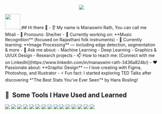 <p align="center">
  <img src="https://capsule-render.vercel.app/api?text=Hey Everyone!🕹️&animation=fadeIn&type=waving&color=gradient&height=100"/>
</p>
<a href="https://www.instagram.com/__jelly_beans/">
  <img height="50" src="https://user-images.githubusercontent.com/46517096/166974368-9798f39f-1f46-499c-b14e-81f0a3f83a06.png"/>
</a>
## Hi there 👋
- 👂 My name is Manaswini Rath, You can call me Mitali
- 👩 Pronouns: She/her  
- 🔭 Currently working on: **Music Recognition** (focused on Rajasthani folk instruments)  
- 🌱 Currently learning: **Image Processing** — including edge detection, segmentation & more  
- 💬 Ask me about:  
  - Machine Learning  
  - Deep Learning  
  - Graphics & UI/UX Design  
  - Research projects  
- 📫 How to reach me: [Connect with me on LinkedIn](https://www.linkedin.com/in/manaswini-rath-3436a824b/)  
- ❤️ Passionate about: **Graphic Design** — I love creating with Figma, Photoshop, and Illustrator  
- ⚡ Fun fact: I started exploring TED Talks after discovering *"The Best Stats You've Ever Seen"* by Hans Rosling!

<h2> 🚀 &nbsp;Some Tools I Have Used and Learned</h2>
<p align="left">
<img src="https://cdn.jsdelivr.net/gh/devicons/devicon@latest/icons/vscode/vscode-original.svg" />
<img src="https://cdn.jsdelivr.net/gh/devicons/devicon@latest/icons/mysql/mysql-original.svg" />
<img src="https://cdn.jsdelivr.net/gh/devicons/devicon@latest/icons/jupyter/jupyter-original-wordmark.svg" />
<img src="https://cdn.jsdelivr.net/gh/devicons/devicon@latest/icons/matlab/matlab-original.svg" />

<img src="https://cdn.jsdelivr.net/gh/devicons/devicon@latest/icons/python/python-original.svg" />
<img src="https://cdn.jsdelivr.net/gh/devicons/devicon@latest/icons/cplusplus/cplusplus-original.svg" />
<img src="https://cdn.jsdelivr.net/gh/devicons/devicon@latest/icons/c/c-original.svg" />
<img src="https://cdn.jsdelivr.net/gh/devicons/devicon@latest/icons/azuresqldatabase/azuresqldatabase-original.svg" />

<img src="https://cdn.jsdelivr.net/gh/devicons/devicon@latest/icons/numpy/numpy-original-wordmark.svg" />
<img src="https://cdn.jsdelivr.net/gh/devicons/devicon@latest/icons/matplotlib/matplotlib-original-wordmark.svg" />
<img src="https://cdn.jsdelivr.net/gh/devicons/devicon@latest/icons/tensorflow/tensorflow-original.svg" />

<img src="https://cdn.jsdelivr.net/gh/devicons/devicon@latest/icons/figma/figma-original.svg" />
<img src="https://cdn.jsdelivr.net/gh/devicons/devicon@latest/icons/photoshop/photoshop-original.svg" />
<img src="https://cdn.jsdelivr.net/gh/devicons/devicon@latest/icons/illustrator/illustrator-plain.svg" />
<img src="https://cdn.jsdelivr.net/gh/devicons/devicon@latest/icons/canva/canva-original.svg" />

</p>
